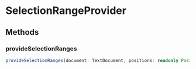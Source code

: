 # SelectionRangeProvider

## Methods

### provideSelectionRanges

```typescript
provideSelectionRanges(document: TextDocument, positions: readonly Position[], token: CancellationToken): ProviderResult<SelectionRange[]>
```

